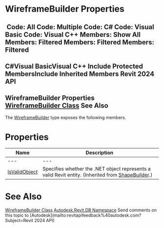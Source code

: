 # WireframeBuilder Properties

﻿
 Code: All Code: Multiple Code: C# Code: Visual Basic Code: Visual C++  Members: Show All Members: Filtered Members: Filtered Members: Filtered   
---  
C#Visual BasicVisual C++
Include Protected MembersInclude Inherited Members
Revit 2024 API  
---  
WireframeBuilder Properties  
[WireframeBuilder Class](ae9e719b-5d13-45c5-22d8-49111edfcfc4.md "WireframeBuilder Class") See Also  
---  
The [WireframeBuilder](ae9e719b-5d13-45c5-22d8-49111edfcfc4.md "WireframeBuilder Class") type exposes the following members.
# Properties
| Name | Description |
| --- | --- |
| --- | --- | --- |
| [IsValidObject](6a5c7474-6ea6-4886-d356-204405406596.md "IsValidObject Property") | Specifies whether the .NET object represents a valid Revit entity.  (Inherited from [ShapeBuilder](66c1678c-2e01-e0de-1386-5a0e1eb3ccff.md "ShapeBuilder Class").) |

# See Also
[WireframeBuilder Class](ae9e719b-5d13-45c5-22d8-49111edfcfc4.md "WireframeBuilder Class")
[Autodesk.Revit.DB Namespace](87546ba7-461b-c646-cbb1-2cb8f5bff8b2.md "Autodesk.Revit.DB Namespace")
Send comments on this topic to [Autodesk](mailto:revitapifeedback%40autodesk.com?Subject=Revit 2024 API)